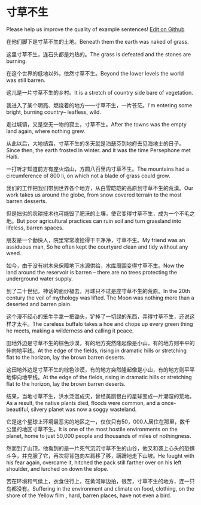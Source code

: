 # 寸草不生

Please help us improve the quality of example sentences! [Edit on Github](https://github.com/jiyushe/jiyu-example-sentence-source/blob/main/chinese/cuncaobusheng.md)

<p><span class="chinese">在他们脚下是寸草不生的土地。</span><span class="english">Beneath them the earth was naked of grass.</span></p>

<p><span class="chinese">这里寸草不生，连石头都是灼热的。</span><span class="english">The grass is defeated and the stones are burning.</span></p>

<p><span class="chinese">在这个世界的低地以外，依然寸草不生。</span><span class="english">Beyond the lower levels the world was still barren.</span></p>

<p><span class="chinese">这儿是一片寸草不生的乡村。</span><span class="english">It is a stretch of country side bare of vegetation.</span></p>

<p><span class="chinese">我进入了某个明亮、燃烧着的地方——寸草不生，一片苍茫。</span><span class="english">I'm entering some bright, burning country– leafless, wild.</span></p>

<p><span class="chinese">走过城镇，又是空无一物的寂土，寸草不生。</span><span class="english">After the towns was the empty land again, where nothing grew.</span></p>

<p><span class="chinese">从此以后，大地结霜，寸草不生的冬天就是泊瑟芬到地府去见海地士的日子。</span><span class="english">Since then, the earth frosted in winter. and it was the time Persephone met Haiti.</span></p>

<p><span class="chinese">一打听才知道前方有座火焰山，方圆八百里内寸草不生。</span><span class="english">The mountains had a circumference of 800 li, on which not a blade of grass could grow.</span></p>

<p><span class="chinese">我们的工作把我们带到世界各个地方，从白雪皑皑的高原到寸草不生的荒漠。</span><span class="english">Our work takes us around the globe, from snow covered terrain to the most barren desserts.</span></p>

<p><span class="chinese">但是拙劣的农耕技术也可能毁了肥沃的土壤，使它变得寸草不生，成为一个不毛之地。</span><span class="english">But poor agricultural practices can ruin soil and turn grassland into lifeless, barren spaces.</span></p>

<p><span class="chinese">朋友是一个勤快人，院里常常收拾得干干净净，寸草不生。</span><span class="english">My friend was an assiduous man, So he often kept the courtyard clean and tidy without any weed.</span></p>

<p><span class="chinese">如今，由于没有树木来保障地下水源供给，水库周围变得寸草不生。</span><span class="english">Now the land around the reservoir is barren – there are no trees protecting the underground water supply.</span></p>

<p><span class="chinese">到了二十世纪，神话的面纱褪去，月球只不过是座寸草不生的荒原。</span><span class="english">In the 20th century the veil of mythology was lifted. The Moon was nothing more than a deserted and barren plain.</span></p>

<p><span class="chinese">这个漫不经心的笨牛手拿一把锄头，铲掉了一切绿的东西，弄得寸草不生，还说这样才太平。</span><span class="english">The careless buffalo takes a hoe and chops up every green thing he meets, making a wilderness and calling it peace.</span></p>

<p><span class="chinese">田地外边是寸草不生的棕色沙漠，有的地方突然隆起像是小山，有的地方则平平的伸向地平线。</span><span class="english">At the edge of the fields, rising in dramatic hills or stretching flat to the horizon, lay the brown barren deserts.</span></p>

<p><span class="chinese">这田地外边是寸草不生的棕色沙漠，有的地方突然隆起像是小山，有的地方则平平地伸向地平线。</span><span class="english">At the edge of the fields, rising in dramatic hills or stretching flat to the horizon, lay the brown barren deserts.</span></p>

<p><span class="chinese">结果，当地寸草不生，洪水泛滥成灾，曾经美丽银白的星球变成一片潮湿的荒地。</span><span class="english">As a result, the native plants died, floods were common, and a once-beautiful, silvery planet was now a soggy wasteland.</span></p>

<p><span class="chinese">它是这个星球上环境最恶劣的地区之一，仅仅只有50，000人居住在那里，数千公里的地区寸草不生。</span><span class="english">It is one of the most hostile environments on the planet, home to just 50,000 people and thousands of miles of nothingness.</span></p>

<p><span class="chinese">然而到了山顶，他看到的是一片死气沉沉寸草不生的山谷，他又和袭上心头的恐惧斗争，并克服了它，再次将背包向左肩移了移，蹒跚地走下山坡。</span><span class="english">He fought with his fear again, overcame it, hitched the pack still farther over on his left shoulder, and lurched on down the slope.</span></p>

<p><span class="chinese">苦在环境和气侯上，衣食住行上，在黄河岸边拍，很苦，寸草不生的地方，连一只鸟都没有。</span><span class="english">Suffering in the environment and climate on food, clothing, on the shore of the Yellow film , hard, barren places, have not even a bird.</span></p>

